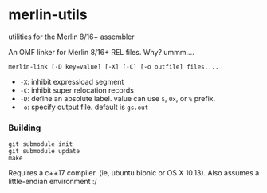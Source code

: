 # merlin-utils
utilities for the Merlin 8/16+ assembler

An OMF linker for Merlin 8/16+ REL files.  Why?  ummm....

`merlin-link [-D key=value] [-X] [-C] [-o outfile] files....`

* `-X`: inhibit expressload segment
* `-C`: inhibit super relocation records
* `-D`: define an absolute label.  value can use `$`, `0x`, or `%` prefix.
* `-o`: specify output file. default is `gs.out`

### Building

```
git submodule init
git submodule update
make
```

Requires a c++17 compiler. (ie, ubuntu bionic or OS X 10.13).  Also assumes a little-endian environment :/

